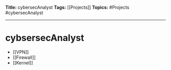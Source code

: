 **Title:** cybersecAnalyst
**Tags:** [[Projects]]
**Topics:** #Projects #cybersecAnalyst

---
# cybsersecAnalyst
- [[VPN]]
- [[Firewall]]
- [[Kernel]]